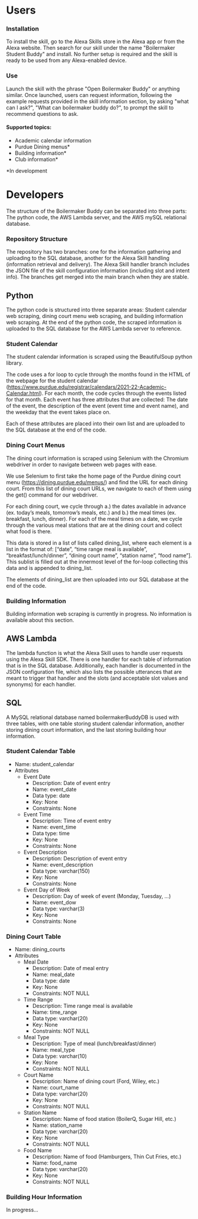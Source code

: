 # Users
### Installation
To install the skill, go to the Alexa Skills store in the Alexa app or from the Alexa website. Then search for our skill under the name "Boilermaker Student Buddy" and install. No further setup is required and the skill is ready to be used from any Alexa-enabled device.

### Use
Launch the skill with the phrase "Open Boilermaker Buddy" or anything similar. Once launched, users can request information, following the example requests provided in the skill information section, by asking "what can I ask?", "What can boilermaker buddy do?", to prompt the skill to recommend questions to ask. 

#### Supported topics:

- Academic calendar information
- Purdue Dining menus*
- Building information*
- Club information*

\*In development

# Developers

The structure of the Boilermaker Buddy can be separated into three parts: The python code, the AWS Lambda server, and the AWS mySQL relational database.

### Repository Structure

The repository has two branches: one for the information gathering and uploading to the SQL database, another for the Alexa Skill handling (information retrieval and delivery). The Alexa Skill handler branch includes the JSON file of the skill configuration information (including slot and intent info). The branches get merged into the main branch when they are stable. 

## Python

The python code is structured into three separate areas: Student calendar web scraping, dining court menu web scraping, and building information web scraping.  At the end of the python code, the scraped information is uploaded to the SQL database for the AWS Lambda server to reference.

### Student Calendar

The student calendar information is scraped using the BeautifulSoup python library.

The code uses a for loop to cycle through the months found in the HTML of the webpage for the student calendar (https://www.purdue.edu/registrar/calendars/2021-22-Academic-Calendar.html).  For each month, the code cycles through the events listed for that month.  Each event has three attributes that are collected: The date of the event, the description of the event (event time and event name), and the weekday that the event takes place on.   

Each of these attributes are placed into their own list and are uploaded to the SQL database at the end of the code.

### Dining Court Menus

The dining court information is scraped using Selenium with the Chromium webdriver in order to navigate between web pages with ease.

We use Selenium to first take the home page of the Purdue dining court menu (https://dining.purdue.edu/menus/) and find the URL for each dining court.  From this list of dining court URLs, we navigate to each of them using the get() command for our webdriver.

For each dining court, we cycle through a.) the dates available in advance (ex. today’s meals, tomorrow’s meals, etc.) and b.) the meal times (ex. breakfast, lunch, dinner).  For each of the meal times on a date, we cycle through the various meal stations that are at the dining court and collect what food is there.  

This data is stored in a list of lists called dining_list, where each element is a list in the format of: [“date”, “time range meal is available”, “breakfast/lunch/dinner”, “dining court name”, “station name”, “food name”].  This sublist is filled out at the innermost level of the for-loop collecting this data and is appended to dining_list.

The elements of dining_list are then uploaded into our SQL database at the end of the code.

### Building Information

Building information web scraping is currently in progress.  No information is available about this section.

## AWS Lambda

The lambda function is what the Alexa Skill uses to handle user requests using the Alexa Skill SDK. There is one handler for each table of information that is in the SQL database. Additionally, each handler is documented in the JSON configuration file, which also lists the possible utterances that are meant to trigger that handler and the slots (and acceptable slot values and synonyms) for each handler.

## SQL

A MySQL relational database named boilermakerBuddyDB is used with three tables, with one table storing student calendar information, another storing dining court information, and the last storing building hour information.

### Student Calendar Table
- Name: student_calendar
- Attributes 
  - Event Date
    - Description: Date of event entry
    - Name: event_date
    - Data type: date
    - Key: None
    - Constraints: None
  - Event Time 
    - Description: Time of event entry
    - Name: event_time
    - Data type: time
    - Key: None
    - Constraints: None 
  - Event Description
    - Description: Description of event entry
    - Name: event_description
    - Data type: varchar(150)
    - Key: None
    - Constraints: None
  - Event Day of Week
    - Description: Day of week of event (Monday, Tuesday, …)
    - Name: event_dow
    - Data type: varchar(3)
    - Key: None
    - Constraints: None
    
### Dining Court Table
- Name: dining_courts
- Attributes 
  - Meal Date
    - Description: Date of meal entry
    - Name: meal_date
    - Data type: date
    - Key: None
    - Constraints: NOT NULL
  - Time Range
    - Description: Time range meal is available
    - Name: time_range
    - Data type: varchar(20)
    - Key: None
    - Constraints: NOT NULL
  - Meal Type
    - Description: Type of meal (lunch/breakfast/dinner)
    - Name: meal_type
    - Data type: varchar(10)
    - Key: None
    - Constraints: NOT NULL
  - Court Name
    - Description: Name of dining court (Ford, Wiley, etc.)
    - Name: court_name
    - Data type: varchar(20)
    - Key: None
    - Constraints: NOT NULL
  - Station Name
    - Description: Name of food station (BoilerQ, Sugar Hill, etc.)
    - Name: station_name
    - Data type: varchar(20)
    - Key: None
    - Constraints: NOT NULL
  - Food Name
    - Description: Name of food (Hamburgers, Thin Cut Fries, etc.)
    - Name: food_name
    - Data type: varchar(20)
    - Key: None
    - Constraints: NOT NULL

### Building Hour Information
In progress…

